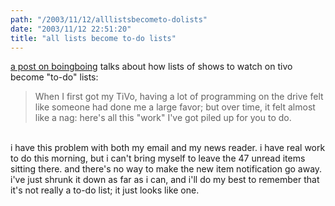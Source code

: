 ```yaml
---
path: "/2003/11/12/alllistsbecometo-dolists" 
date: "2003/11/12 22:51:20" 
title: "all lists become to-do lists" 
---
```

<a href="http://boingboing.net/2003_11_01_archive.html#106862283256205025">a post on boingboing</a> talks about how lists of shows to watch on tivo become "to-do" lists:<br><blockquote>When I first got my TiVo, having a lot of programming on the drive felt like someone had done me a large favor; but over time, it felt almost like a nag: here's all this "work" I've got piled up for you to do.</blockquote><br>i have this problem with both my email and my news reader. i have real work to do this morning, but i can't bring myself to leave the 47 unread items sitting there. and there's no way to make the new item notification go away. i've just shrunk it down as far as i can, and i'll do my best to remember that it's not really a to-do list; it just looks like one.